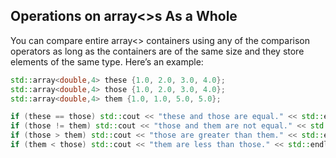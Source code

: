 ## Operations on array<>s As a Whole

You can compare entire array<> containers using any of the comparison operators as long as the containers are of the same size and they store elements of the same type. Here’s an example:

```c++
std::array<double,4> these {1.0, 2.0, 3.0, 4.0};
std::array<double,4> those {1.0, 2.0, 3.0, 4.0};
std::array<double,4> them {1.0, 1.0, 5.0, 5.0};

if (these == those) std::cout << "these and those are equal." << std::endl;
if (those != them) std::cout << "those and them are not equal." << std::endl;
if (those > them) std::cout << "those are greater than them." << std::endl;
if (them < those) std::cout << "them are less than those." << std::endl
```

